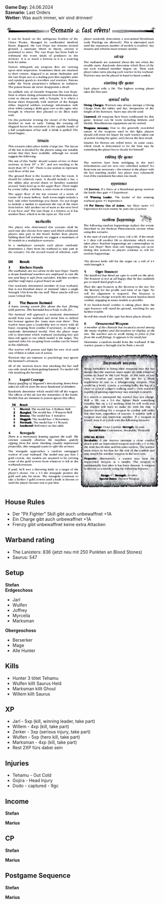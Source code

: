 **Game Day:** 24.06.2024  
**Szenario:** Last Orders  
**Wetter:** Was auch immer, wir sind drinnen!

<img src="../Pics/LO_1.png" alt="drawing" width="500"/>

<img src="../Pics/LO_2.png" alt="drawing" width="500"/>

## House Rules
 - Der "Pit Fighter" Skill gibt auch unbewaffnet +1A
 - Ein Charge gibt auch unbewaffnet +1A
 - Frenzy gibt unbewaffnet keine extra Attacken

## Warband rating
- The Lanisters: 836  (jetzt neu mit 250 Punkten an Blood Stones)
- Saurus: 547

## Setup
**Stefan**  
**Erdgeschoss**  
 - Jarl
 - Wulfen
 - Joffrey
 - Myrcella
 - Marksman

**Obergeschoss**
 - Berserker
 - Mage
 - Alle Hunter
 

## Kills
 - Hunter 3 tötet Tehamu
 - Wulfen killt Saurus Held
 - Marksman killt Ghoul
 - Willem killt Saurus

## XP
 - Jarl - 5xp (kill, winning leader, take part)
 - Willem - 4xp (kill, take part)
 - Zerker - 3xp (serious injury, take part)
 - Wulfen - 5xp (hero kill, take part)
 - Marksman - 4xp (kill, take part)
 - Rest 2XP fürs dabei sein

## Injuries
 - Tehamu - Out Cold
 - Gojira - Head Injury
 - Dodo - captured - 9gc

## Income
**Stefan**  

**Marius**  

## CP
**Stefan**  

**Marius**  


## Postgame Sequence 
**Stefan**  


**Marius**  
